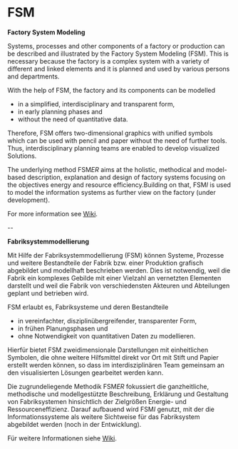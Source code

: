 # FSM
**Factory System Modeling**

Systems, processes and other components of a factory or production can be described and illustrated by the Factory System Modeling (FSM). This is necessary because the factory is a complex system with a variety of different and linked elements and it is planned and used by various persons and departments.

With the help of FSM, the factory and its components can be modelled
- in a simplified, interdisciplinary and transparent form,
- in early planning phases and
- without the need of quantitative data.

Therefore, FSM offers two-dimensional graphics with unified symbols which can be used with pencil and paper without the need of further tools. Thus, interdisciplinary planning teams are enabled to develop visualized Solutions.

The underlying method FSM*ER* aims at the holistic, methodical and model-based description, explanation and design of factory systems focusing on the objectives energy and resource efficiency.Building on that, FSM*I* is used to model the information systems as further view on the factory (under development).

For more information see [Wiki](https://github.com/FactoryPlanning/FSM/wiki).

--

**Fabriksystemmodellierung**

Mit Hilfe der Fabriksystemmodellierung (FSM) können Systeme, Prozesse und weitere Bestandteile der Fabrik bzw. einer Produktion grafisch abgebildet und modellhaft beschrieben werden. Dies ist notwendig, weil die Fabrik ein komplexes Gebilde mit einer Vielzahl an vernetzten Elementen darstellt und weil die Fabrik von verschiedensten Akteuren und Abteilungen geplant und betrieben wird. 

FSM erlaubt es, Fabriksysteme und deren Bestandteile
- in vereinfachter, disziplinübergreifender, transparenter Form,
- in frühen Planungsphasen und
- ohne Notwendigkeit von quantitativen Daten zu modellieren.

Hierfür bietet FSM zweidimensionale Darstellungen mit einheitlichen Symbolen, die ohne weitere Hilfsmittel direkt vor Ort mit Stift und Papier erstellt werden können, so dass im interdisziplinären Team gemeinsam an den visualisierten Lösungen gearbeitet werden kann.

Die zugrundeliegende Methodik FSM*ER* fokussiert die ganzheitliche, methodische und modellgestützte Beschreibung, Erklärung und Gestaltung von Fabriksystemen hinsichtlich der Zielgrößen Energie- und Ressourceneffizienz. Darauf aufbauend wird FSM*I*  genutzt, mit der die Informationssysteme als weitere Sichtweise für das Fabriksystem abgebildet werden (noch in der Entwicklung).

Für weitere Informationen siehe [Wiki](https://github.com/FactoryPlanning/FSM/wiki).
